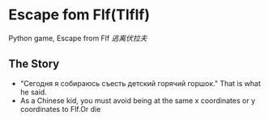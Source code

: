 # Escape fom Flf(Tlflf)
Python game, Escape from Flf              *逃离伏拉夫*

## The Story
- “Сегодня я собираюсь съесть детский горячий горшок." That is what he said. 
- As a Chinese kid, you must avoid being at the same x coordinates or y coordinates to Flf.Or die

